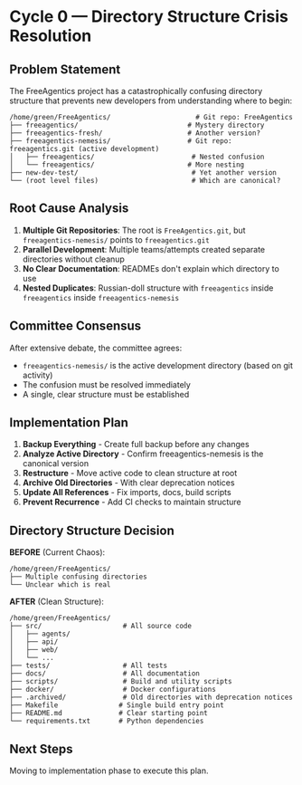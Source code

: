 # Cycle 0 — Directory Structure Crisis Resolution

## Problem Statement

The FreeAgentics project has a catastrophically confusing directory structure that prevents new developers from understanding where to begin:

```
/home/green/FreeAgentics/                     # Git repo: FreeAgentics
├── freeagentics/                           # Mystery directory
├── freeagentics-fresh/                     # Another version?
├── freeagentics-nemesis/                   # Git repo: freeagentics.git (active development)
│   ├── freeagentics/                        # Nested confusion
│   └── freeagentics/                       # More nesting
├── new-dev-test/                            # Yet another version
└── (root level files)                       # Which are canonical?
```

## Root Cause Analysis

1. **Multiple Git Repositories**: The root is `FreeAgentics.git`, but `freeagentics-nemesis/` points to `freeagentics.git`
2. **Parallel Development**: Multiple teams/attempts created separate directories without cleanup
3. **No Clear Documentation**: READMEs don't explain which directory to use
4. **Nested Duplicates**: Russian-doll structure with `freeagentics` inside `freeagentics` inside `freeagentics-nemesis`

## Committee Consensus

After extensive debate, the committee agrees:

- `freeagentics-nemesis/` is the active development directory (based on git activity)
- The confusion must be resolved immediately
- A single, clear structure must be established

## Implementation Plan

1. **Backup Everything** - Create full backup before any changes
2. **Analyze Active Directory** - Confirm freeagentics-nemesis is the canonical version
3. **Restructure** - Move active code to clean structure at root
4. **Archive Old Directories** - With clear deprecation notices
5. **Update All References** - Fix imports, docs, build scripts
6. **Prevent Recurrence** - Add CI checks to maintain structure

## Directory Structure Decision

**BEFORE** (Current Chaos):

```
/home/green/FreeAgentics/
├── Multiple confusing directories
└── Unclear which is real
```

**AFTER** (Clean Structure):

```
/home/green/FreeAgentics/
├── src/                    # All source code
│   ├── agents/
│   ├── api/
│   ├── web/
│   └── ...
├── tests/                  # All tests
├── docs/                   # All documentation
├── scripts/                # Build and utility scripts
├── docker/                 # Docker configurations
├── .archived/              # Old directories with deprecation notices
├── Makefile               # Single build entry point
├── README.md              # Clear starting point
└── requirements.txt       # Python dependencies
```

## Next Steps

Moving to implementation phase to execute this plan.
